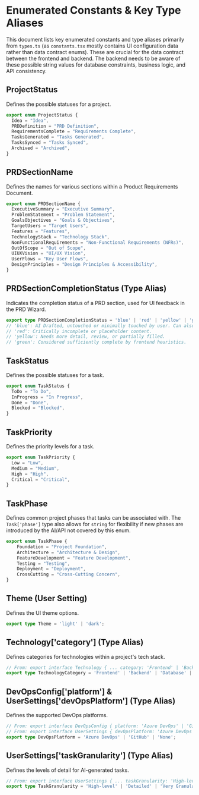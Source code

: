 # Enumerated Constants & Key Type Aliases

This document lists key enumerated constants and type aliases primarily from `types.ts` (as `constants.tsx` mostly contains UI configuration data rather than data contract enums). These are crucial for the data contract between the frontend and backend. The backend needs to be aware of these possible string values for database constraints, business logic, and API consistency.

## ProjectStatus
Defines the possible statuses for a project.
```typescript
export enum ProjectStatus {
  Idea = "Idea",
  PRDDefinition = "PRD Definition",
  RequirementsComplete = "Requirements Complete",
  TasksGenerated = "Tasks Generated",
  TasksSynced = "Tasks Synced",
  Archived = "Archived",
}
```

## PRDSectionName
Defines the names for various sections within a Product Requirements Document.
```typescript
export enum PRDSectionName {
  ExecutiveSummary = "Executive Summary",
  ProblemStatement = "Problem Statement",
  GoalsObjectives = "Goals & Objectives",
  TargetUsers = "Target Users",
  Features = "Features",
  TechnologyStack = "Technology Stack",
  NonFunctionalRequirements = "Non-Functional Requirements (NFRs)",
  OutOfScope = "Out of Scope",
  UIUXVision = "UI/UX Vision",
  UserFlows = "Key User Flows",
  DesignPrinciples = "Design Principles & Accessibility",
}
```

## PRDSectionCompletionStatus (Type Alias)
Indicates the completion status of a PRD section, used for UI feedback in the PRD Wizard.
```typescript
export type PRDSectionCompletionStatus = 'blue' | 'red' | 'yellow' | 'green';
// 'blue': AI Drafted, untouched or minimally touched by user. Can also indicate user started but it's not yet green.
// 'red': Critically incomplete or placeholder content.
// 'yellow': Needs more detail, review, or partially filled.
// 'green': Considered sufficiently complete by frontend heuristics.
```

## TaskStatus
Defines the possible statuses for a task.
```typescript
export enum TaskStatus {
  ToDo = "To Do",
  InProgress = "In Progress",
  Done = "Done",
  Blocked = "Blocked",
}
```

## TaskPriority
Defines the priority levels for a task.
```typescript
export enum TaskPriority {
  Low = "Low",
  Medium = "Medium",
  High = "High",
  Critical = "Critical",
}
```

## TaskPhase
Defines common project phases that tasks can be associated with. The `Task['phase']` type also allows for `string` for flexibility if new phases are introduced by the AI/API not covered by this enum.
```typescript
export enum TaskPhase {
    Foundation = "Project Foundation",
    Architecture = "Architecture & Design",
    FeatureDevelopment = "Feature Development",
    Testing = "Testing",
    Deployment = "Deployment",
    CrossCutting = "Cross-Cutting Concern",
}
```

## Theme (User Setting)
Defines the UI theme options.
```typescript
export type Theme = 'light' | 'dark';
```

## Technology['category'] (Type Alias)
Defines categories for technologies within a project's tech stack.
```typescript
// From: export interface Technology { ... category: 'Frontend' | 'Backend' | 'Database' | 'DevOps' | 'Other'; ... }
export type TechnologyCategory = 'Frontend' | 'Backend' | 'Database' | 'DevOps' | 'Other';
```

## DevOpsConfig['platform'] & UserSettings['devOpsPlatform'] (Type Alias)
Defines the supported DevOps platforms.
```typescript
// From: export interface DevOpsConfig { platform: 'Azure DevOps' | 'GitHub' | 'None'; ... }
// From: export interface UserSettings { devOpsPlatform: 'Azure DevOps' | 'GitHub' | 'None'; ... }
export type DevOpsPlatform = 'Azure DevOps' | 'GitHub' | 'None';
```

## UserSettings['taskGranularity'] (Type Alias)
Defines the levels of detail for AI-generated tasks.
```typescript
// From: export interface UserSettings { ... taskGranularity: 'High-level' | 'Detailed' | 'Very Granular'; ... }
export type TaskGranularity = 'High-level' | 'Detailed' | 'Very Granular';
```
